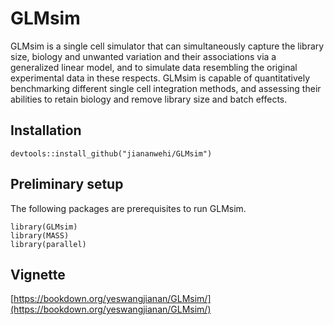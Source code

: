# GLMsim
GLMsim is a single cell simulator that can simultaneously capture the library size, biology and unwanted variation and their associations via a generalized linear model, and to simulate data resembling the original experimental data in these respects. GLMsim is capable of quantitatively benchmarking different single cell integration methods, and assessing their abilities to retain biology and remove library size and batch effects.
## Installation
`devtools::install_github("jiananwehi/GLMsim")`
## Preliminary setup
The following packages are prerequisites to run GLMsim. <br />
```
library(GLMsim)
library(MASS)
library(parallel)
```
## Vignette
[https://bookdown.org/yeswangjianan/GLMsim/](https://bookdown.org/yeswangjianan/GLMsim/)
